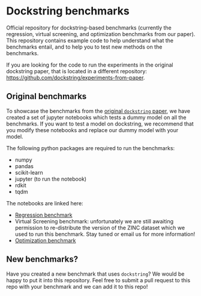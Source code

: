 # Dockstring benchmarks

Official repository for dockstring-based benchmarks
(currently the regression, virtual screening, and optimization benchmarks from our paper).
This repository contains example code to help understand what the benchmarks
entail, and to help you to test new methods on the benchmarks.

If you are looking for the code to run the experiments in the original dockstring paper,
that is located in a different repository:
https://github.com/dockstring/experiments-from-paper.

## Original benchmarks

To showcase the benchmarks from the
[original `dockstring` paper](https://pubs.acs.org/doi/10.1021/acs.jcim.1c01334),
we have created a set of jupyter notebooks which tests
a dummy model on all the benchmarks.
If you want to test a model on dockstring, we recommend that you
modify these notebooks and replace our dummy model with your model.

The following python packages are required to run the benchmarks:
- numpy
- pandas
- scikit-learn
- jupyter (to run the notebook)
- rdkit
- tqdm

The notebooks are linked here:
- [Regression benchmark](/original/regression.ipynb)
- Virtual Screening benchmark: unfortunately we are still awaiting permission to re-distribute the version of the ZINC dataset which we used to run this benchmark. Stay tuned or email us for more information!
- [Optimization benchmark](/original/de-novo-design.ipynb)

## New benchmarks?

Have you created a new benchmark that uses `dockstring`?
We would be happy to put it into this repository.
Feel free to submit a pull request to this repo with your benchmark
and we can add it to this repo!

